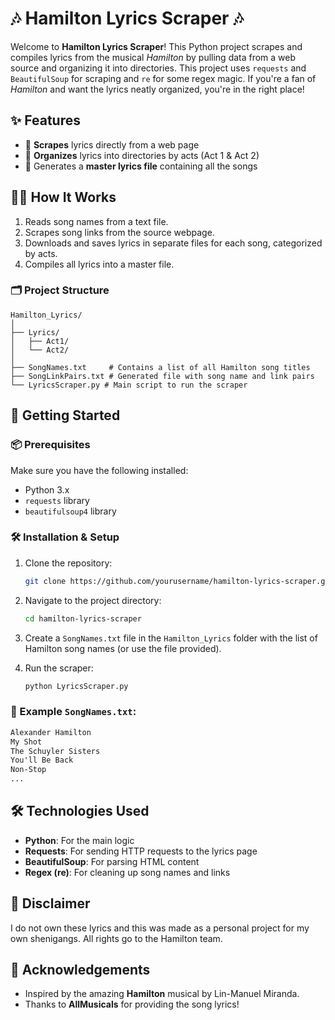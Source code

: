 # 🎶 Hamilton Lyrics Scraper 🎶

Welcome to **Hamilton Lyrics Scraper**! This Python project scrapes and compiles lyrics from the musical *Hamilton* by pulling data from a web source and organizing it into directories. This project uses `requests` and `BeautifulSoup` for scraping and `re` for some regex magic. If you're a fan of *Hamilton* and want the lyrics neatly organized, you're in the right place!

## ✨ Features
- 🚀 **Scrapes** lyrics directly from a web page
- 📁 **Organizes** lyrics into directories by acts (Act 1 & Act 2)
- 📝 Generates a **master lyrics file** containing all the songs

## 🧑‍💻 How It Works
1. Reads song names from a text file.
2. Scrapes song links from the source webpage.
3. Downloads and saves lyrics in separate files for each song, categorized by acts.
4. Compiles all lyrics into a master file.

### 🗂️ Project Structure
```
Hamilton_Lyrics/
│
├── Lyrics/
│   ├── Act1/
│   └── Act2/
│
├── SongNames.txt     # Contains a list of all Hamilton song titles
├── SongLinkPairs.txt # Generated file with song name and link pairs
└── LyricsScraper.py # Main script to run the scraper
```

## 🚀 Getting Started

### 📦 Prerequisites

Make sure you have the following installed:
- Python 3.x
- `requests` library
- `beautifulsoup4` library

### 🛠️ Installation & Setup

1. Clone the repository:
   ```bash
   git clone https://github.com/yourusername/hamilton-lyrics-scraper.git
   ```
2. Navigate to the project directory:
   ```bash
   cd hamilton-lyrics-scraper
   ```
3. Create a `SongNames.txt` file in the `Hamilton_Lyrics` folder with the list of Hamilton song names (or use the file provided).

4. Run the scraper:
   ```bash
   python LyricsScraper.py
   ```

### 🎵 Example `SongNames.txt`:
```txt
Alexander Hamilton
My Shot
The Schuyler Sisters
You'll Be Back
Non-Stop
...
```

## 🛠️ Technologies Used
- **Python**: For the main logic
- **Requests**: For sending HTTP requests to the lyrics page
- **BeautifulSoup**: For parsing HTML content
- **Regex (re)**: For cleaning up song names and links

## 📄 Disclaimer
I do not own these lyrics and this was made as a personal project for my own shenigangs. All rights go to the Hamilton team.

## 👏 Acknowledgements
- Inspired by the amazing **Hamilton** musical by Lin-Manuel Miranda.
- Thanks to **AllMusicals** for providing the song lyrics!
